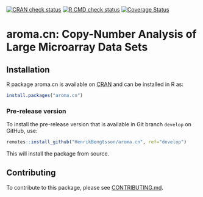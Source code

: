 

<div id="badges"><!-- pkgdown markup -->
<a href="https://CRAN.R-project.org/web/checks/check_results_aroma.cn.html"><img border="0" src="https://www.r-pkg.org/badges/version/aroma.cn" alt="CRAN check status"/></a> <a href="https://github.com/HenrikBengtsson/aroma.cn/actions?query=workflow%3AR-CMD-check"><img border="0" src="https://github.com/HenrikBengtsson/aroma.cn/actions/workflows/R-CMD-check.yaml/badge.svg?branch=develop" alt="R CMD check status"/></a>     <a href="https://app.codecov.io/gh/HenrikBengtsson/aroma.cn"><img border="0" src="https://codecov.io/gh/HenrikBengtsson/aroma.cn/branch/develop/graph/badge.svg" alt="Coverage Status"/></a> 
</div>

# aroma.cn: Copy-Number Analysis of Large Microarray Data Sets 


## Installation
R package aroma.cn is available on [CRAN](https://cran.r-project.org/package=aroma.cn) and can be installed in R as:
```r
install.packages("aroma.cn")
```


### Pre-release version

To install the pre-release version that is available in Git branch `develop` on GitHub, use:
```r
remotes::install_github("HenrikBengtsson/aroma.cn", ref="develop")
```
This will install the package from source.  

<!-- pkgdown-drop-below -->


## Contributing

To contribute to this package, please see [CONTRIBUTING.md](CONTRIBUTING.md).

